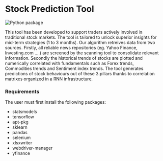 # Stock Prediction Tool

![Python package](https://github.com/pcampolucci/stock-predictor/workflows/Python%20package/badge.svg)

This tool has been developed to support traders actively involved in traditional stock markets. The tool is tailored to unlock superior insights for mid-term strategies (1 to 3 months). 
Our algorithm retreives data from two sources. Firstly, all reliable news repositories (eg. Yahoo Finance, Investing.com ....) are screened by the scanning tool to consolidate relevant information. Secondly the historical trends of stocks are plotted and numerically correlated with fundamentals such as Forex trends, Commodities trends and Sentiment index trends. The tool generates predictions of stock behaviours out of these 3 pillars thanks to correlation matrixes organized in a RNN infrastructure. 

### Requirements

The user must first install the following packages:

- statsmodels
- tensorflow
- apt-pkg
- sklearn
- pandas
- selenium
- xlsxwriter
- webdriver-manager
- yfinance


